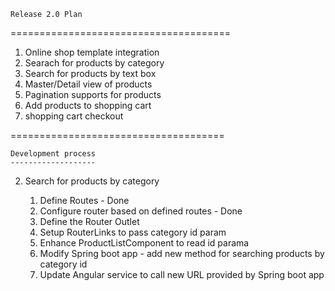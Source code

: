 	Release 2.0 Plan
======================================
1. Online shop template integration
2. Searach for products by category
3. Search for products by text box
4. Master/Detail view of products
5. Pagination supports for products
6. Add products to shopping cart
7. shopping cart checkout

=====================================

	Development process
	-------------------
2. Search for products by category

	1. Define Routes - Done
	2. Configure router based on defined routes - Done
	3. Define the Router Outlet
	4. Setup RouterLinks to pass category id param
	5. Enhance ProductListComponent to read id parama
	6. Modify Spring boot app - add new method for searching products  by category id
	7. Update Angular service to call new URL provided by Spring boot app
